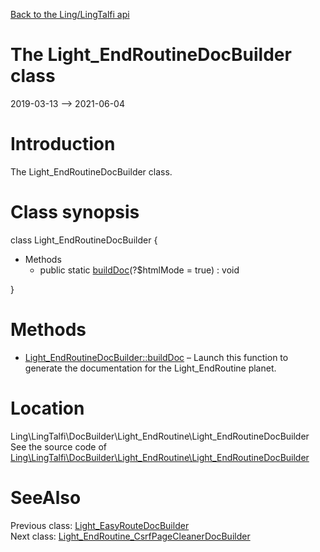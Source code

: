 [Back to the Ling/LingTalfi api](https://github.com/lingtalfi/LingTalfi/blob/master/doc/api/Ling/LingTalfi.md)



The Light_EndRoutineDocBuilder class
================
2019-03-13 --> 2021-06-04






Introduction
============

The Light_EndRoutineDocBuilder class.



Class synopsis
==============


class <span class="pl-k">Light_EndRoutineDocBuilder</span>  {

- Methods
    - public static [buildDoc](https://github.com/lingtalfi/LingTalfi/blob/master/doc/api/Ling/LingTalfi/DocBuilder/Light_EndRoutine/Light_EndRoutineDocBuilder/buildDoc.md)(?$htmlMode = true) : void

}






Methods
==============

- [Light_EndRoutineDocBuilder::buildDoc](https://github.com/lingtalfi/LingTalfi/blob/master/doc/api/Ling/LingTalfi/DocBuilder/Light_EndRoutine/Light_EndRoutineDocBuilder/buildDoc.md) &ndash; Launch this function to generate the documentation for the Light_EndRoutine planet.





Location
=============
Ling\LingTalfi\DocBuilder\Light_EndRoutine\Light_EndRoutineDocBuilder<br>
See the source code of [Ling\LingTalfi\DocBuilder\Light_EndRoutine\Light_EndRoutineDocBuilder](https://github.com/lingtalfi/LingTalfi/blob/master/DocBuilder/Light_EndRoutine/Light_EndRoutineDocBuilder.php)



SeeAlso
==============
Previous class: [Light_EasyRouteDocBuilder](https://github.com/lingtalfi/LingTalfi/blob/master/doc/api/Ling/LingTalfi/DocBuilder/Light_EasyRoute/Light_EasyRouteDocBuilder.md)<br>Next class: [Light_EndRoutine_CsrfPageCleanerDocBuilder](https://github.com/lingtalfi/LingTalfi/blob/master/doc/api/Ling/LingTalfi/DocBuilder/Light_EndRoutine_CsrfPageCleaner/Light_EndRoutine_CsrfPageCleanerDocBuilder.md)<br>
